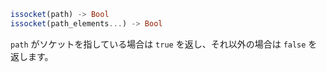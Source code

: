 ```julia
issocket(path) -> Bool
issocket(path_elements...) -> Bool
```

`path` がソケットを指している場合は `true` を返し、それ以外の場合は `false` を返します。
